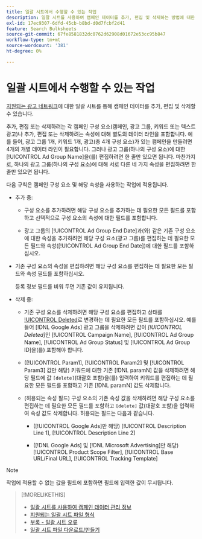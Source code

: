 ```yaml
---
title: 일괄 시트에서 수행할 수 있는 작업
description: 일괄 시트를 사용하여 캠페인 데이터를 추가, 편집 및 삭제하는 방법에 대한 일반 정보를 참조하십시오.
exl-id: 17ec9307-6dfd-45cb-b8bd-d0d7fcbf2d41
feature: Search Bulksheets
source-git-commit: 67fe8581832dc0762d62908d01672e53cc95b847
workflow-type: tm+mt
source-wordcount: '381'
ht-degree: 0%

---
```


# 일괄 시트에서 수행할 수 있는 작업

[지원되는 광고 네트워크](../bulksheet-about.md#bulksheet-functionality-by-network)에 대한 일괄 시트를 통해 캠페인 데이터를 추가, 편집 및 삭제할 수 있습니다.

추가, 편집 또는 삭제하려는 각 캠페인 구성 요소(캠페인, 광고 그룹, 키워드 또는 텍스트 광고)나 추가, 편집 또는 삭제하려는 속성에 대해 별도의 데이터 라인을 포함합니다. 예를 들어, 광고 그룹 1개, 키워드 1개, 광고(총 4개 구성 요소)가 있는 캠페인을 만들려면 4개의 개별 데이터 라인이 필요합니다. 그러나 광고 그룹(하나의 구성 요소)에 대한 [!UICONTROL Ad Group Name]을(를) 편집하려면 한 줄만 있으면 됩니다. 마찬가지로, 하나의 광고 그룹(하나의 구성 요소)에 대해 서로 다른 네 가지 속성을 편집하려면 한 줄만 있으면 됩니다.

다음 규칙은 캠페인 구성 요소 및 해당 속성을 사용하는 작업에 적용됩니다.

* 추가 중:

   * 구성 요소를 추가하려면 해당 구성 요소를 추가하는 데 필요한 모든 필드를 포함하고 선택적으로 구성 요소의 속성에 대한 필드를 포함합니다.

   * 광고 그룹의 [!UICONTROL Ad Group End Date]과(와) 같은 기존 구성 요소에 대한 속성을 추가하려면 해당 구성 요소(광고 그룹)를 편집하는 데 필요한 모든 필드와 속성([!UICONTROL Ad Group End Date])에 대한 필드를 포함하십시오.

* 기존 구성 요소의 속성을 편집하려면 해당 구성 요소를 편집하는 데 필요한 모든 필드와 속성 필드를 포함하십시오.

  등록 정보 필드를 비워 두면 기존 값이 유지됩니다.

* 삭제 중:

   * 기존 구성 요소를 삭제하려면 해당 구성 요소를 편집하고 상태를 [!UICONTROL Deleted](으)로 변경하는 데 필요한 모든 필드를 포함하십시오. 예를 들어 [!DNL Google Ads] 광고 그룹을 삭제하려면 값이 <i>[!UICONTROL Deleted]</i>인 [!UICONTROL Campaign Name], [!UICONTROL Ad Group Name], [!UICONTROL Ad Group Status] 및 [!UICONTROL Ad Group ID]을(를) 포함해야 합니다.

   * ([!UICONTROL Param1], [!UICONTROL Param2] 및 [!UICONTROL Param3] 값만 해당) 키워드에 대한 기존 [!DNL paramN] 값을 삭제하려면 해당 필드에 값 `[delete]`(대괄호 포함)을(를) 입력하여 키워드를 편집하는 데 필요한 모든 필드를 포함하고 기존 [!DNL paramN] 값도 삭제합니다.

   * (허용되는 속성 필드) 구성 요소의 기존 속성 값을 삭제하려면 해당 구성 요소를 편집하는 데 필요한 모든 필드를 포함하고 `[delete]` 값(대괄호 포함)을 입력하여 속성 값도 삭제합니다. 허용되는 필드는 다음과 같습니다.

      * ([!UICONTROL Google Ads]만 해당) [!UICONTROL Description Line 1], [!UICONTROL Description Line 2]

      * ([!DNL Google Ads] 및 [!DNL Microsoft Advertising]만 해당) [!UICONTROL Product Scope Filter], [!UICONTROL Base URL/Final URL], [!UICONTROL Tracking Template]

>[!NOTE]
>
>작업에 적용할 수 없는 값을 필드에 포함하면 필드에 입력한 값이 무시됩니다.

>[!MORELIKETHIS]
>
>* [일괄 시트를 사용하여 캠페인 데이터 관리 정보](../bulksheet-about.md)
>* [지원되는 일괄 시트 파일 형식](bulksheet-file-formats.md)
>* [부록 - 일괄 시트 오류](../bulksheet-errors.md)
>* [일괄 시트 파일 다운로드/만들기](../bulksheet-download.md)
